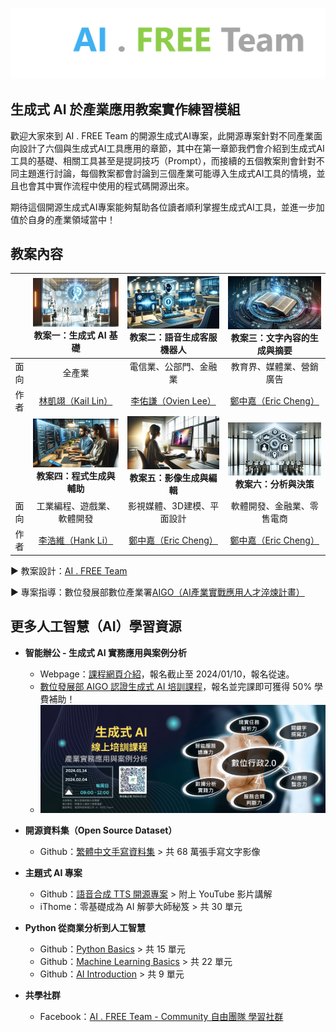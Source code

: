 ![](https://raw.githubusercontent.com/chenkenanalytic/img/master/af/aifreeteam.png)
## 生成式 AI 於產業應用教案實作練習模組
歡迎大家來到 AI . FREE Team 的開源生成式AI專案，此開源專案針對不同產業面向設計了六個與生成式AI工具應用的章節，其中在第一章節我們會介紹到生成式AI工具的基礎、相關工具甚至是提詞技巧（Prompt），而接續的五個教案則會針對不同主題進行討論，每個教案都會討論到三個產業可能導入生成式AI工具的情境，並且也會其中實作流程中使用的程式碼開源出來。

期待這個開源生成式AI專案能夠幫助各位讀者順利掌握生成式AI工具，並進一步加值於自身的產業領域當中！

## 教案內容
| | [![pic1](https://github.com/AI-FREE-Team/Generative-AI-Industrial-Case-Study/blob/main/pics/pic1.png)](https://github.com/AI-FREE-Team/Generative-AI-Industrial-Case-Study/tree/main/%E6%95%99%E6%A1%881%EF%BC%9A%E7%94%9F%E6%88%90%E5%BC%8F%20AI%20%E5%9F%BA%E7%A4%8E) 教案一：生成式 AI 基礎| [![pic2](https://github.com/AI-FREE-Team/Generative-AI-Industrial-Case-Study/blob/main/pics/pic2.png)](https://github.com/AI-FREE-Team/Generative-AI-Industrial-Case-Study/tree/main/%E6%95%99%E6%A1%882%EF%BC%9A%E8%AA%9E%E9%9F%B3%E7%94%9F%E6%88%90%E5%AE%A2%E6%9C%8D%E6%A9%9F%E5%99%A8%E4%BA%BA) 教案二：語音生成客服機器人 | [![pic3](https://github.com/AI-FREE-Team/Generative-AI-Industrial-Case-Study/blob/main/pics/pic3.png)](https://github.com/AI-FREE-Team/Generative-AI-Industrial-Case-Study/tree/main/%E6%95%99%E6%A1%883%EF%BC%9A%E6%96%87%E5%AD%97%E5%85%A7%E5%AE%B9%E7%9A%84%E7%94%9F%E6%88%90%E8%88%87%E6%91%98%E8%A6%81) 教案三：文字內容的生成與摘要 |
| :---: | :---: | :---: | :---: |
| 面向 | 全產業 | 電信業、公部門、金融業 | 教育界、媒體業、營銷廣告 | 
| 作者 | [林凱翊（KaiI Lin）](https://www.linkedin.com/in/%E5%87%B1%E7%BF%8A-%E6%9E%97-3b503028b/) | [李佑謙（Ovien Lee）](https://www.linkedin.com/in/ovien-lee-b42a45231/) | [鄭中嘉（Eric Cheng）](https://www.linkedin.com/in/eric-cheng-ai-free-team/)  | 
| | [![pic4](https://github.com/AI-FREE-Team/Generative-AI-Industrial-Case-Study/blob/main/pics/pic4.png)](https://github.com/AI-FREE-Team/Generative-AI-Industrial-Case-Study/tree/main/%E6%95%99%E6%A1%884%EF%BC%9A%E7%A8%8B%E5%BC%8F%E7%94%9F%E6%88%90%E8%88%87%E8%BC%94%E5%8A%A9) **教案四：程式生成與輔助** | [![pic5](https://github.com/AI-FREE-Team/Generative-AI-Industrial-Case-Study/blob/main/pics/pic5.png)](https://github.com/AI-FREE-Team/Generative-AI-Industrial-Case-Study/tree/main/%E6%95%99%E6%A1%885%EF%BC%9A%E5%BD%B1%E5%83%8F%E7%94%9F%E6%88%90%E8%88%87%E7%B7%A8%E8%BC%AF) **教案五：影像生成與編輯** | [![pic6](https://github.com/AI-FREE-Team/Generative-AI-Industrial-Case-Study/blob/main/pics/pic6.png)](https://github.com/AI-FREE-Team/Generative-AI-Industrial-Case-Study/tree/main/%E6%95%99%E6%A1%886%EF%BC%9A%E5%88%86%E6%9E%90%E8%88%87%E6%B1%BA%E7%AD%96) **教案六：分析與決策** |
| 面向 | 工業編程、遊戲業、軟體開發 | 影視媒體、3D建模、平面設計 | 軟體開發、金融業、零售電商 |
| 作者 | [李浩維（Hank Li）](https://www.linkedin.com/in/%E6%B5%A9%E7%B6%AD-%E6%9D%8E-996248236/) | [鄭中嘉（Eric Cheng）](https://www.linkedin.com/in/eric-cheng-ai-free-team/) |  [鄭中嘉（Eric Cheng）](https://www.linkedin.com/in/eric-cheng-ai-free-team/) |

▶ 教案設計：[AI . FREE Team](https://www.facebook.com/aifreeteam/)

▶ 專案指導：數位發展部數位產業署[AIGO（AI產業實戰應用人才淬煉計畫）](https://aigo.org.tw/zh-tw)

## 更多人工智慧（AI）學習資源
* **智能辦公 - 生成式 AI 實務應用與案例分析**
    * Webpage：[課程網頁介紹](https://ai-free-team.github.io/generative_ai_course/)，報名截止至 2024/01/10，報名從速。
    * [數位發展部 AIGO 認證生成式 AI 培訓課程](https://aigo.org.tw/zh-tw/course/details/751)，報名並完課即可獲得 50% 學費補助！
    * ![](https://github.com/AI-FREE-Team/Generative-AI-Industrial-Case-Study/blob/main/pics/pic7.png)
    
* **開源資料集（Open Source Dataset）**
    * Github：[繁體中文手寫資料集](https://github.com/AI-FREE-Team/Traditional-Chinese-Handwriting-Dataset) > 共 68 萬張手寫文字影像
* **主題式 AI 專案**
    * Github：[語音合成 TTS 開源專案](https://github.com/AI-FREE-Team/TTS-AIGO) > 附上 YouTube 影片講解
    * iThome：零基礎成為 AI 解夢大師秘笈 > 共 30 單元
* **Python 從商業分析到人工智慧**
    * Github：[Python Basics](https://github.com/AI-FREE-Team/Python-Basics) > 共 15 單元
    * Github：[Machine Learning Basics](https://github.com/AI-FREE-Team/Machine-Learning-Basic) > 共 22 單元
    * Github：[AI Introduction](https://github.com/AI-FREE-Team/AI-Introduction) > 共 9 單元
* **共學社群**
    * Facebook：[AI . FREE Team - Community 自由團隊 學習社群](https://www.facebook.com/groups/AI.Free.Community)